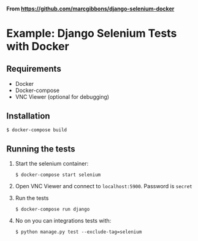 
#### From https://github.com/marcgibbons/django-selenium-docker

# Example: Django Selenium Tests with Docker


## Requirements
- Docker
- Docker-compose
- VNC Viewer (optional for debugging)

## Installation
`$ docker-compose build`


## Running the tests
1. Start the selenium container:

   `$ docker-compose start selenium`

2. Open VNC Viewer and connect to `localhost:5900`. Password is `secret`

3. Run the tests

    `$ docker-compose run django`

4. No on you can integrations tests with:

    `$ python manage.py test --exclude-tag=selenium`
